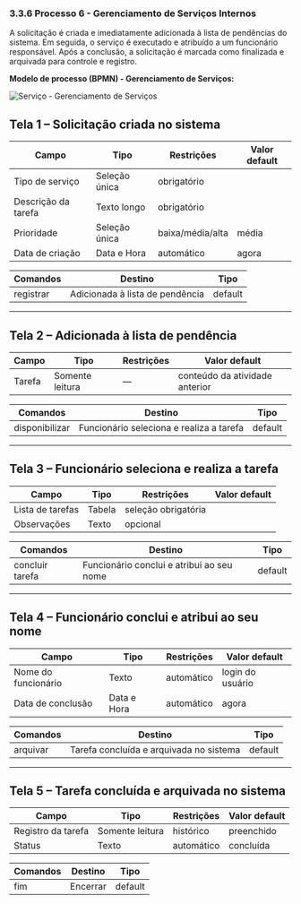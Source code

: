 ### 3.3.6 Processo 6 - Gerenciamento de Serviços Internos

A solicitação é criada e imediatamente adicionada à lista de pendências do sistema. Em seguida, o serviço é executado e atribuído a um funcionário responsável. Após a conclusão, a solicitação é marcada como finalizada e arquivada para controle e registro. 

**Modelo de processo (BPMN) - Gerenciamento de Serviços:**

![Serviço - Gerenciamento de Serviços](<../images/Diagrama processo 6 - Gerenciamento de Serviços Internos.png>)

## Tela 1 – Solicitação criada no sistema

| **Campo**            | **Tipo**        | **Restrições**   | **Valor default** |
|----------------------|-----------------|------------------|-------------------|
| Tipo de serviço      | Seleção única   | obrigatório      |                   |
| Descrição da tarefa  | Texto longo     | obrigatório      |                   |
| Prioridade           | Seleção única   | baixa/média/alta | média             |
| Data de criação      | Data e Hora     | automático       | agora             |

| **Comandos**   | **Destino**                         | **Tipo** |
|----------------|-------------------------------------|----------|
| registrar      | Adicionada à lista de pendência     | default  |

---

## Tela 2 – Adicionada à lista de pendência

| **Campo**   | **Tipo**       | **Restrições**      | **Valor default**                |
|-------------|----------------|---------------------|----------------------------------|
| Tarefa      | Somente leitura| —                   | conteúdo da atividade anterior   |

| **Comandos**     | **Destino**                                    | **Tipo** |
|------------------|------------------------------------------------|----------|
| disponibilizar   | Funcionário seleciona e realiza a tarefa        | default  |

---

## Tela 3 – Funcionário seleciona e realiza a tarefa

| **Campo**        | **Tipo**   | **Restrições**       | **Valor default** |
|------------------|------------|----------------------|-------------------|
| Lista de tarefas | Tabela     | seleção obrigatória  |                   |
| Observações      | Texto      | opcional             |                   |

| **Comandos**        | **Destino**                                       | **Tipo** |
|---------------------|---------------------------------------------------|----------|
| concluir tarefa     | Funcionário conclui e atribui ao seu nome         | default  |

---

## Tela 4 – Funcionário conclui e atribui ao seu nome

| **Campo**             | **Tipo**     | **Restrições** | **Valor default**       |
|-----------------------|--------------|----------------|-------------------------|
| Nome do funcionário   | Texto        | automático     | login do usuário        |
| Data de conclusão     | Data e Hora  | automático     | agora                   |

| **Comandos**   | **Destino**                                    | **Tipo** |
|----------------|------------------------------------------------|----------|
| arquivar       | Tarefa concluída e arquivada no sistema        | default  |

---

## Tela 5 – Tarefa concluída e arquivada no sistema

| **Campo**             | **Tipo**         | **Restrições** | **Valor default** |
|-----------------------|------------------|----------------|-------------------|
| Registro da tarefa    | Somente leitura  | histórico      | preenchido        |
| Status                | Texto            | automático     | concluída         |

| **Comandos**   | **Destino**    | **Tipo** |
|----------------|----------------|----------|
| fim            | Encerrar       | default  |

